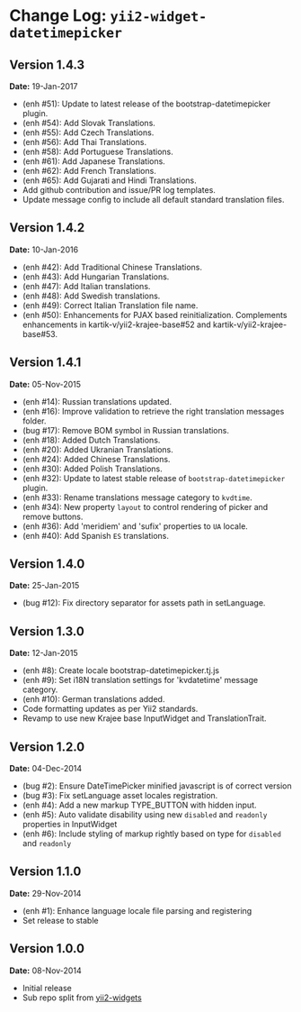 Change Log: `yii2-widget-datetimepicker`
========================================

## Version 1.4.3

**Date:** 19-Jan-2017

- (enh #51): Update to latest release of the bootstrap-datetimepicker plugin.
- (enh #54): Add Slovak Translations.
- (enh #55): Add Czech Translations.
- (enh #56): Add Thai Translations.
- (enh #58): Add Portuguese Translations.
- (enh #61): Add Japanese Translations.
- (enh #62): Add French Translations.
- (enh #65): Add Gujarati and Hindi Translations.
- Add github contribution and issue/PR log templates.
- Update message config to include all default standard translation files.

## Version 1.4.2

**Date:** 10-Jan-2016

- (enh #42): Add Traditional Chinese Translations.
- (enh #43): Add Hungarian Translations.
- (enh #47): Add Italian translations.
- (enh #48): Add Swedish translations.
- (enh #49): Correct Italian Translation file name.
- (enh #50): Enhancements for PJAX based reinitialization. Complements enhancements in kartik-v/yii2-krajee-base#52 and kartik-v/yii2-krajee-base#53.

## Version 1.4.1

**Date:** 05-Nov-2015

- (enh #14): Russian translations updated.
- (enh #16): Improve validation to retrieve the right translation messages folder.
- (bug #17): Remove BOM symbol in Russian translations.
- (enh #18): Added Dutch Translations.
- (enh #20): Added Ukranian Translations.
- (enh #24): Added Chinese Translations.
- (enh #30): Added Polish Translations.
- (enh #32): Update to latest stable release of `bootstrap-datetimepicker` plugin.
- (enh #33): Rename translations message category to `kvdtime`.
- (enh #34): New property `layout` to control rendering of picker and remove buttons.
- (enh #36): Add 'meridiem' and 'sufix' properties to `UA` locale.
- (enh #40): Add Spanish `ES` translations.

## Version 1.4.0

**Date:** 25-Jan-2015

- (bug #12): Fix directory separator for assets path in setLanguage.

## Version 1.3.0

**Date:** 12-Jan-2015

- (enh #8): Create locale bootstrap-datetimepicker.tj.js 
- (enh #9): Set i18N translation settings for 'kvdatetime' message category.
- (enh #10): German translations added.
- Code formatting updates as per Yii2 standards.
- Revamp to use new Krajee base InputWidget and TranslationTrait.

## Version 1.2.0

**Date:** 04-Dec-2014

- (bug #2): Ensure DateTimePicker minified javascript is of correct version
- (bug #3): Fix setLanguage asset locales registration.
- (enh #4): Add a new markup TYPE_BUTTON with hidden input.
- (enh #5): Auto validate disability using new `disabled` and `readonly` properties in InputWidget
- (enh #6): Include styling of markup rightly based on type for `disabled` and `readonly`

## Version 1.1.0

**Date:** 29-Nov-2014

- (enh #1): Enhance language locale file parsing and registering
- Set release to stable

## Version 1.0.0


**Date:** 08-Nov-2014

- Initial release 
- Sub repo split from [yii2-widgets](https://github.com/kartik-v/yii2-widgets)